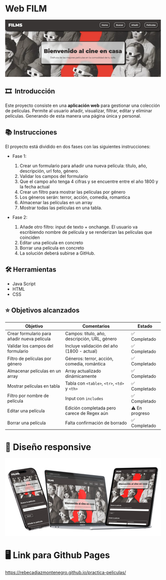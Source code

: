 
# Web FILM
![Texto alternativo](./assets/portada_readme.png)

## 🎞️  Introducción   
Este proyecto consiste en una **aplicación web** para gestionar una colección de películas. Permite al usuario añadir, visualizar, filtrar, editar y eliminar películas. Generando de esta manera una página única y personal.

## 📚 Instrucciones

El proyecto está dividido en dos fases con las siguientes instrucciones:

- Fase 1:
    1. Crear un formulario para añadir una nueva película: título, año, descripción, url foto, género.
    2. Validar los campos del formulario
    3. Que el campo año tenga 4 cifras y se encuentre entre el año 1800 y la fecha actual 
    4. Crear un filtro para mostrar las películas por género
    5. Los géneros serán: terror, acción, comedia, romantica
    6. Almacenar las películas en un array
    7. Mostrar todas las películas en una tabla. 

- Fase 2:

    1. Añade otro filtro: input de texto + onchange. El usuario va escribiendo nombre de película y se renderizan las películas que coinciden
    2. Editar una película en concreto
    3. Borrar una película en concreto
    4. La solución deberá subirse a GitHub.

## 🛠️ Herramientas

- Java Script 
- HTML
- CSS

## ⭐️ Objetivos alcanzados

| Objetivo                                       | Comentarios                         | Estado       |
|-----------------------------------------------|------------------------------------|------------|
| Crear formulario para añadir nueva película   | Campos: título, año, descripción, URL, género | ✅ Completado |
| Validar los campos del formulario             | Incluye validación del año (1800 - actual)    | ✅ Completado |
| Filtro de películas por género                | Géneros: terror, acción, comedia, romántica  | ✅ Completado |
| Almacenar películas en un array               | Array actualizado dinámicamente                | ✅ Completado |
| Mostrar películas en tabla                    | Tabla con `<table>`, `<tr>`, `<td>` y `<th>`  | ✅ Completado |
| Filtro por nombre de película                 | Input con `includes`                           | ✅ Completado |
| Editar una película                           | Edición completada pero carece de Regex aún                        | ⚠️ En progreso |
| Borrar una película                           | Falta confirmación de borrado                   | ✅ Completado |

# 📲 Diseño responsive
![Texto alternativo](./assets/Responsive.jpg)

# 🖥️ Link para Github Pages

https://rebecadiazmontenegro.github.io/practica-peliculas/

